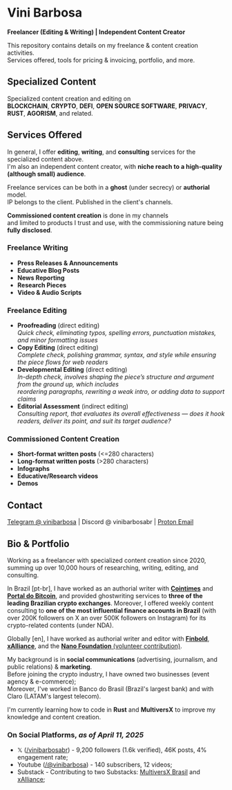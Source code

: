 # Vini Barbosa
**Freelancer (Editing & Writing) | Independent Content Creator**

This repository contains details on my freelance & content creation activities.
<br>Services offered, tools for pricing &amp; invoicing, portfolio, and more.

## Specialized Content
Specialized content creation and editing on
<br>**BLOCKCHAIN**, **CRYPTO**, **DEFI**, **OPEN SOURCE SOFTWARE**, **PRIVACY**, **RUST**, **AGORISM**, and related.

## Services Offered
In general, I offer **editing**, **writing**, and **consulting** services for the specialized content above.
<br>I'm also an independent content creator, with **niche reach to a high-quality (although small) audience**.

Freelance services can be both in a **ghost** (under secrecy) or **authorial** model.
<br>IP belongs to the client. Published in the client's channels.

**Commissioned content creation** is done in my channels
<br>and limited to products I trust and use, with the commissioning nature being **fully disclosed**.

### Freelance Writing
+ **Press Releases & Announcements**
+ **Educative Blog Posts**
+ **News Reporting**
+ **Research Pieces**
+ **Video & Audio Scripts**

### Freelance Editing
+ **Proofreading** (direct editing)
<br>*Quick check, eliminating typos, spelling errors, punctuation mistakes, and minor formatting issues*
+ **Copy Editing** (direct editing)
<br>*Complete check, polishing grammar, syntax, and style while ensuring the piece flows for web readers*
+ **Developmental Editing** (direct editing)
<br>*In-depth check, involves shaping the piece’s structure and argument from the ground up, which includes
<br>reordering paragraphs, rewriting a weak intro, or adding data to support claims*
+ **Editorial Assessment** (indirect editing)
<br>*Consulting report, that evaluates its overall effectiveness — does it hook readers, deliver its point, and suit its target audience?*

### Commissioned Content Creation
+ **Short-format written posts** (<=280 characters)
+ **Long-format written posts** (>280 characters)
+ **Infographs**
+ **Educative/Research videos**
+ **Demos**

## Contact
[Telegram @ vinibarbosa](https://t.me/vinibarbosa) | Discord @ vinibarbosabr | [Proton Email](vinibarbosabr@proton.me)

## Bio & Portfolio
Working as a freelancer with specialized content creation since 2020, summing up over 10,000 hours of researching, writing, editing, and consulting.

In Brazil [pt-br], I have worked as an authorial writer with [**Cointimes**](https://cointimes.com.br/author/vinib/) and [**Portal do Bitcoin**](https://portaldobitcoin.uol.com.br/author/vinibarbosadyor/), and provided ghostwriting services to **three of the leading Brazilian crypto exchanges**. Moreover, I offered weekly content consulting to **one of the most influential finance accounts in Brazil** (with over 200K followers on X an over 500K followers on Instagram) for its crypto-related contents (under NDA).

Globally [en], I have worked as authorial writer and editor with [**Finbold**](https://finbold.com/author/vini/), [**xAlliance**](https://substack.com/home/post/p-159983148), and the [**Nano Foundation** (volunteer contribution)](https://nano.org/pt/blog/author/Vini.Barbosa).

My background is in **social communications** (advertising, journalism, and public relations) & **marketing**.
<br>Before joining the crypto industry, I have owned two businesses (event agency & e-commerce);
<br>Moreover, I've worked in Banco do Brasil (Brazil's largest bank) and with Claro (LATAM's largest telecom).

I'm currently learning how to code in **Rust** and **MultiversX** to improve my knowledge and content creation.

### On Social Platforms, *as of April 11, 2025*
+ 𝕏 ([/vinibarbosabr](https://x.com/vinibarbosabr)) - 9,200 followers (1.6k verified), 46K posts, 4% engagement rate;
+ Youtube ([/@vinibarbosa](https://www.youtube.com/@vinibarbosabr)) - 140 subscribers, 12 videos;
+ Substack - Contributing to two Substacks: [MultiversX Brasil](https://mvxbrasil.substack.com/) and [xAlliance](https://xalliance.substack.com/);
